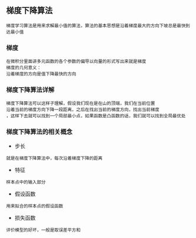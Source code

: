 ## 梯度下降算法 ##
```
梯度学习算法是用来求解最小值的算法，算法的基本思想是沿着梯度最大的方向下坡总是最快到达最小值
```
### 梯度 ###
```
在微积分里面讲多元函数的各个参数的偏导以向量的形式写出来就是梯度
梯度的几何意义：
沿着梯度的方向是值下降最快的方向
```
### 梯度下降算法详解 ###
```
梯度下降算法可以这样子理解，假设我们现在是在山的顶端，我们在当前位置
沿着当前的梯度方向下降一段距离，之后在找出当前的梯度方向，找出当前梯度
，这样下去就可以找到一个局部最小点，如果函数是凸函数的话，我们就可以找到全局最优处
```
### 梯度下降算法的相关概念 ###
- 步长
```
就是在梯度下降算法中，每次沿着梯度下降的距离
```
- 特征
```
样本点中的输入部分
```
- 假设函数
```
用来拟合的样本点的假设函数
```
- 损失函数
```
评价模型的好坏，一般是取误差平方和
```

